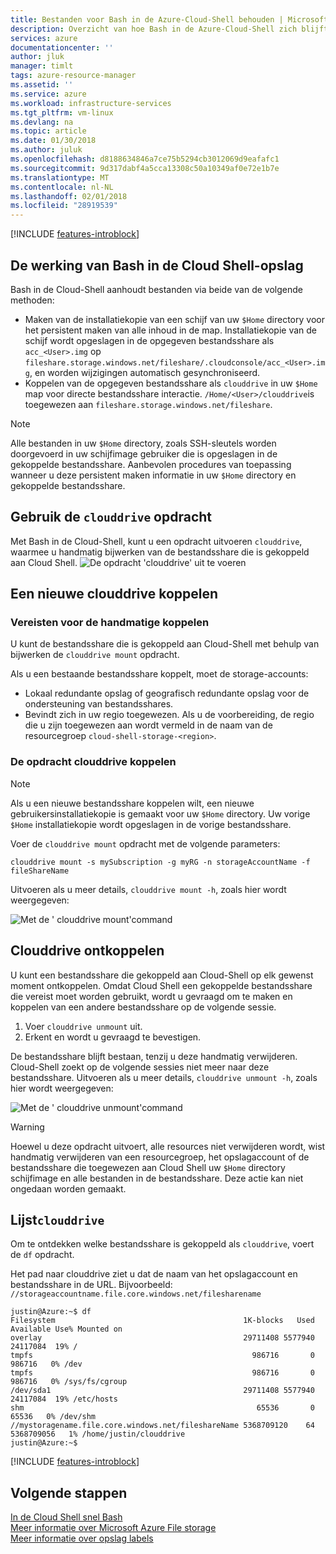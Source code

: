 ```yaml
---
title: Bestanden voor Bash in de Azure-Cloud-Shell behouden | Microsoft Docs
description: Overzicht van hoe Bash in de Azure-Cloud-Shell zich blijft bestanden voordoen.
services: azure
documentationcenter: ''
author: jluk
manager: timlt
tags: azure-resource-manager
ms.assetid: ''
ms.service: azure
ms.workload: infrastructure-services
ms.tgt_pltfrm: vm-linux
ms.devlang: na
ms.topic: article
ms.date: 01/30/2018
ms.author: juluk
ms.openlocfilehash: d8188634846a7ce75b5294cb3012069d9eafafc1
ms.sourcegitcommit: 9d317dabf4a5cca13308c50a10349af0e72e1b7e
ms.translationtype: MT
ms.contentlocale: nl-NL
ms.lasthandoff: 02/01/2018
ms.locfileid: "28919539"
---
```

[!INCLUDE [features-introblock](../../includes/cloud-shell-persisting-shell-storage-introblock.md)]

## <a name="how-bash-in-cloud-shell-storage-works"></a>De werking van Bash in de Cloud Shell-opslag 
Bash in de Cloud-Shell aanhoudt bestanden via beide van de volgende methoden: 
* Maken van de installatiekopie van een schijf van uw `$Home` directory voor het persistent maken van alle inhoud in de map. Installatiekopie van de schijf wordt opgeslagen in de opgegeven bestandsshare als `acc_<User>.img` op `fileshare.storage.windows.net/fileshare/.cloudconsole/acc_<User>.img`, en worden wijzigingen automatisch gesynchroniseerd. 
* Koppelen van de opgegeven bestandsshare als `clouddrive` in uw `$Home` map voor directe bestandsshare interactie. `/Home/<User>/clouddrive`is toegewezen aan `fileshare.storage.windows.net/fileshare`.
 
> [!NOTE]
> Alle bestanden in uw `$Home` directory, zoals SSH-sleutels worden doorgevoerd in uw schijfimage gebruiker die is opgeslagen in de gekoppelde bestandsshare. Aanbevolen procedures van toepassing wanneer u deze persistent maken informatie in uw `$Home` directory en gekoppelde bestandsshare.

## <a name="use-the-clouddrive-command"></a>Gebruik de `clouddrive` opdracht
Met Bash in de Cloud-Shell, kunt u een opdracht uitvoeren `clouddrive`, waarmee u handmatig bijwerken van de bestandsshare die is gekoppeld aan Cloud Shell.
![De opdracht 'clouddrive' uit te voeren](media/persisting-shell-storage/clouddrive-h.png)

## <a name="mount-a-new-clouddrive"></a>Een nieuwe clouddrive koppelen

### <a name="prerequisites-for-manual-mounting"></a>Vereisten voor de handmatige koppelen
U kunt de bestandsshare die is gekoppeld aan Cloud-Shell met behulp van bijwerken de `clouddrive mount` opdracht.

Als u een bestaande bestandsshare koppelt, moet de storage-accounts:
* Lokaal redundante opslag of geografisch redundante opslag voor de ondersteuning van bestandsshares.
* Bevindt zich in uw regio toegewezen. Als u de voorbereiding, de regio die u zijn toegewezen aan wordt vermeld in de naam van de resourcegroep `cloud-shell-storage-<region>`.

### <a name="the-clouddrive-mount-command"></a>De opdracht clouddrive koppelen

> [!NOTE]
> Als u een nieuwe bestandsshare koppelen wilt, een nieuwe gebruikersinstallatiekopie is gemaakt voor uw `$Home` directory. Uw vorige `$Home` installatiekopie wordt opgeslagen in de vorige bestandsshare.

Voer de `clouddrive mount` opdracht met de volgende parameters:

```
clouddrive mount -s mySubscription -g myRG -n storageAccountName -f fileShareName
```

Uitvoeren als u meer details, `clouddrive mount -h`, zoals hier wordt weergegeven:

![Met de ' clouddrive mount'command](media/persisting-shell-storage/mount-h.png)

## <a name="unmount-clouddrive"></a>Clouddrive ontkoppelen
U kunt een bestandsshare die gekoppeld aan Cloud-Shell op elk gewenst moment ontkoppelen. Omdat Cloud Shell een gekoppelde bestandsshare die vereist moet worden gebruikt, wordt u gevraagd om te maken en koppelen van een andere bestandsshare op de volgende sessie.

1. Voer `clouddrive unmount` uit.
2. Erkent en wordt u gevraagd te bevestigen.

De bestandsshare blijft bestaan, tenzij u deze handmatig verwijderen. Cloud-Shell zoekt op de volgende sessies niet meer naar deze bestandsshare. Uitvoeren als u meer details, `clouddrive unmount -h`, zoals hier wordt weergegeven:

![Met de ' clouddrive unmount'command](media/persisting-shell-storage/unmount-h.png)

> [!WARNING]
> Hoewel u deze opdracht uitvoert, alle resources niet verwijderen wordt, wist handmatig verwijderen van een resourcegroep, het opslagaccount of de bestandsshare die toegewezen aan Cloud Shell uw `$Home` directory schijfimage en alle bestanden in de bestandsshare. Deze actie kan niet ongedaan worden gemaakt.

## <a name="list-clouddrive"></a>Lijst`clouddrive`
Om te ontdekken welke bestandsshare is gekoppeld als `clouddrive`, voert de `df` opdracht. 

Het pad naar clouddrive ziet u dat de naam van het opslagaccount en bestandsshare in de URL. Bijvoorbeeld: `//storageaccountname.file.core.windows.net/filesharename`

```
justin@Azure:~$ df
Filesystem                                          1K-blocks   Used  Available Use% Mounted on
overlay                                             29711408 5577940   24117084  19% /
tmpfs                                                 986716       0     986716   0% /dev
tmpfs                                                 986716       0     986716   0% /sys/fs/cgroup
/dev/sda1                                           29711408 5577940   24117084  19% /etc/hosts
shm                                                    65536       0      65536   0% /dev/shm
//mystoragename.file.core.windows.net/fileshareName 5368709120    64 5368709056   1% /home/justin/clouddrive
justin@Azure:~$
```

[!INCLUDE [features-introblock](../../includes/cloud-shell-persisting-shell-storage-endblock.md)]

## <a name="next-steps"></a>Volgende stappen
[In de Cloud Shell snel Bash](quickstart.md) <br>
[Meer informatie over Microsoft Azure File storage](https://docs.microsoft.com/azure/storage/storage-introduction#file-storage) <br>
[Meer informatie over opslag labels](https://docs.microsoft.com/azure/azure-resource-manager/resource-group-using-tags) <br>
